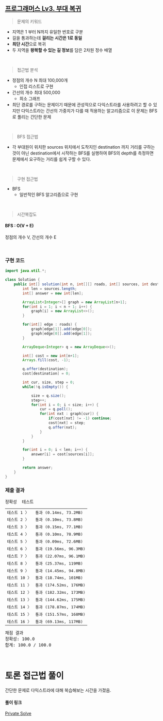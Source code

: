 ## [프로그래머스 Lv3. 부대 복귀](https://school.programmers.co.kr/learn/courses/30/lessons/132266)

> 문제의 키워드

- 지역은 1 부터 N까지 유일한 번호로 구분
- 길을 통과하는데 <strong>걸리는 시간은 1로 동일</strong>
- <strong>최단 시간</strong>으로 복귀
- 두 지역을 <strong>왕복할 수 있는 길 정보</strong>를 담은 2차원 정수 배열

<br/>

> 접근법 분석

- 정점의 개수 N 최대 100,000개
  - 인접 리스트로 구현
- 간선의 개수 최대 500,000
  - 희소 그래프
- 최단 경로를 구하는 문제이기 때문에 관성적으로 다익스트라를 사용하려고 할 수 있지만 다익스트라는 간선의 가중치가 다를 때 적용하는 알고리즘으로 이 문제는 BFS로 풀리는 간단한 문제

<br/>

> BFS 접근법

- 각 부대원이 위치한 sources 위치에서 도착지인 destination 까지 거리를 구하는 것이 아닌 destination에서 시작하는 BFS를 실행하여 BFS의 depth를 측정하면 문제에서 요구하는 거리를 쉽게 구할 수 있다.

<br/>

> 구현 접근법

- BFS
  - 일반적인 BFS 알고리즘으로 구현

<br/>

> 시간복잡도

#### BFS : O(V + E)

정점의 개수 V, 간선의 개수 E

<br/>

### 구현 코드

```java
import java.util.*;

class Solution {
    public int[] solution(int n, int[][] roads, int[] sources, int destination) {
        int len = sources.length;
        int[] answer = new int[len];

        ArrayList<Integer>[] graph = new ArrayList[n+1];
        for(int i = 1; i < n + 1; i++) {
            graph[i] = new ArrayList<>();
        }

        for(int[] edge : roads) {
            graph[edge[1]].add(edge[0]);
            graph[edge[0]].add(edge[1]);
        }

        ArrayDeque<Integer> q = new ArrayDeque<>();

        int[] cost = new int[n+1];
        Arrays.fill(cost, -1);

        q.offer(destination);
        cost[destination] = 0;

        int cur, size, step = 0;
        while(!q.isEmpty()) {

            size = q.size();
            step++;
            for(int i = 0; i < size; i++) {
                cur = q.poll();
                for(int nxt : graph[cur]) {
                    if(cost[nxt] != -1) continue;
                    cost[nxt] = step;
                    q.offer(nxt);
                }
            }
        }

        for(int i = 0; i < len; i++) {
            answer[i] = cost[sources[i]];
        }

        return answer;
    }
}
```

### 제출 결과

<pre class="console-content"><div class="console-message">정확성  테스트</div><table class="console-test-group" data-category="correctness"><tbody><tr data-testcase-id="147384"><td valign="top" class="td-label">테스트 1 <span>〉</span></td><td class="result passed">통과 (0.14ms, 73.2MB)</td></tr><tr data-testcase-id="147385"><td valign="top" class="td-label">테스트 2 <span>〉</span></td><td class="result passed">통과 (0.10ms, 73.8MB)</td></tr><tr data-testcase-id="147386"><td valign="top" class="td-label">테스트 3 <span>〉</span></td><td class="result passed">통과 (0.15ms, 77.1MB)</td></tr><tr data-testcase-id="147387"><td valign="top" class="td-label">테스트 4 <span>〉</span></td><td class="result passed">통과 (0.10ms, 78.9MB)</td></tr><tr data-testcase-id="147388"><td valign="top" class="td-label">테스트 5 <span>〉</span></td><td class="result passed">통과 (0.09ms, 72.6MB)</td></tr><tr data-testcase-id="147389"><td valign="top" class="td-label">테스트 6 <span>〉</span></td><td class="result passed">통과 (19.56ms, 96.3MB)</td></tr><tr data-testcase-id="147390"><td valign="top" class="td-label">테스트 7 <span>〉</span></td><td class="result passed">통과 (22.07ms, 96.1MB)</td></tr><tr data-testcase-id="147391"><td valign="top" class="td-label">테스트 8 <span>〉</span></td><td class="result passed">통과 (25.37ms, 119MB)</td></tr><tr data-testcase-id="147392"><td valign="top" class="td-label">테스트 9 <span>〉</span></td><td class="result passed">통과 (14.45ms, 94.8MB)</td></tr><tr data-testcase-id="147393"><td valign="top" class="td-label">테스트 10 <span>〉</span></td><td class="result passed">통과 (18.74ms, 101MB)</td></tr><tr data-testcase-id="147394"><td valign="top" class="td-label">테스트 11 <span>〉</span></td><td class="result passed">통과 (174.52ms, 176MB)</td></tr><tr data-testcase-id="147395"><td valign="top" class="td-label">테스트 12 <span>〉</span></td><td class="result passed">통과 (182.32ms, 173MB)</td></tr><tr data-testcase-id="147396"><td valign="top" class="td-label">테스트 13 <span>〉</span></td><td class="result passed">통과 (144.62ms, 175MB)</td></tr><tr data-testcase-id="147397"><td valign="top" class="td-label">테스트 14 <span>〉</span></td><td class="result passed">통과 (178.87ms, 174MB)</td></tr><tr data-testcase-id="147398"><td valign="top" class="td-label">테스트 15 <span>〉</span></td><td class="result passed">통과 (151.57ms, 168MB)</td></tr><tr data-testcase-id="148228"><td valign="top" class="td-label">테스트 16 <span>〉</span></td><td class="result passed">통과 (69.13ms, 117MB)</td></tr></tbody></table><div class="console-heading">채점 결과</div><div class="console-message">정확성: 100.0</div><div class="console-message">합계: 100.0 / 100.0</div></pre>

<br>

# 토론 접근법 풀이

<p>간단한 문제로 다익스트라에 대해 복습해보는 시간을 가졌음.</p>

#### 풀이 링크

[Private Solve](https://github.com/The-Four-Error-Pickers/Algorithm-Study/tree/main/Private%20Solve/프로그래머스/132266.%20%EB%B6%80%EB%8C%80%EB%B3%B5%EA%B7%80/ChaNyeok1225/2024-10-30T212649)
